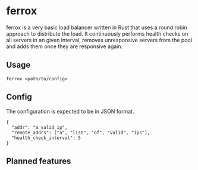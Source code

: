 # ferrox

ferrox is a very basic load balancer written in Rust that uses a round robin approach to distribute the load.
It continuously performs health checks on all servers in an given interval, removes unresponsive servers from
the pool and adds them once they are responsive again.

## Usage

```
ferrox <path/to/config>
```

## Config

The configuration is expected to be in JSON format.

```
{
  "addr": "a valid ip",
  "remote_addrs": ["a", "list", "of", "valid", "ips"],
  "health_check_interval": 5
}
```

## Planned features
